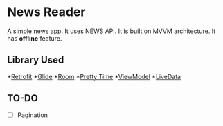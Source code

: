 # News Reader
A simple news app. It uses NEWS API. It is built on MVVM architecture. It has **offline** feature.

## Library Used
*[Retrofit](https://square.github.io/retrofit/ "Retrofit")
*[Glide](https://bumptech.github.io/glide/ "Glide")
*[Room](https://developer.android.com/topic/libraries/architecture/room "Room")
*[Pretty Time](https://www.ocpsoft.org/prettytime/ "PrettyTime")
*[ViewModel](https://developer.android.com/topic/libraries/architecture/viewmodel "ViewModel")
*[LiveData](https://developer.android.com/topic/libraries/architecture/livedata "LiveData")

## TO-DO
- [ ] Pagination
